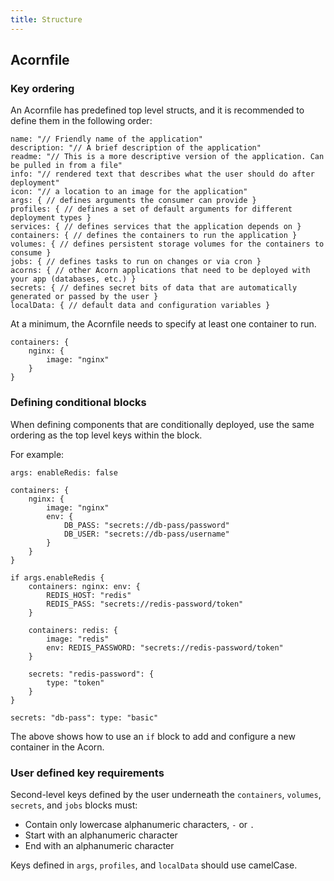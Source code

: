 ```yaml
---
title: Structure
---
```


## Acornfile

### Key ordering

An Acornfile has predefined top level structs, and it is recommended to define them in the following order:

```acorn
name: "// Friendly name of the application"
description: "// A brief description of the application"
readme: "// This is a more descriptive version of the application. Can be pulled in from a file"
info: "// rendered text that describes what the user should do after deployment"
icon: "// a location to an image for the application"
args: { // defines arguments the consumer can provide }
profiles: { // defines a set of default arguments for different deployment types }
services: { // defines services that the application depends on }
containers: { // defines the containers to run the application }
volumes: { // defines persistent storage volumes for the containers to consume }
jobs: { // defines tasks to run on changes or via cron }
acorns: { // other Acorn applications that need to be deployed with your app (databases, etc.) }
secrets: { // defines secret bits of data that are automatically generated or passed by the user }
localData: { // default data and configuration variables }
```

At a minimum, the Acornfile needs to specify at least one container to run.

```acorn
containers: {
    nginx: {
        image: "nginx"
    }
}
```

### Defining conditional blocks

When defining components that are conditionally deployed, use the same ordering as the top level keys within the block.

For example:

```acorn
args: enableRedis: false

containers: {
    nginx: {
        image: "nginx"
        env: {
            DB_PASS: "secrets://db-pass/password"
            DB_USER: "secrets://db-pass/username"
        }
    }
}

if args.enableRedis {
    containers: nginx: env: {
        REDIS_HOST: "redis"
        REDIS_PASS: "secrets://redis-password/token"
    }

    containers: redis: {
        image: "redis"
        env: REDIS_PASSWORD: "secrets://redis-password/token"
    }

    secrets: "redis-password": {
        type: "token"
    }
}

secrets: "db-pass": type: "basic"
```

The above shows how to use an `if` block to add and configure a new container in the Acorn.

### User defined key requirements

Second-level keys defined by the user underneath the `containers`, `volumes`, `secrets`, and `jobs` blocks must:

* Contain only lowercase alphanumeric characters, `-` or `.`
* Start with an alphanumeric character
* End with an alphanumeric character

Keys defined in `args`, `profiles`, and `localData` should use camelCase.
